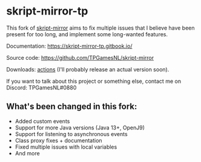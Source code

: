 # skript-mirror-tp

This fork of [skript-mirror](https://github.com/btk5h/skript-mirror) aims to fix multiple issues that I believe have been present for too long, and implement some long-wanted features.

Documentation: https://skript-mirror-tp.gitbook.io/

Source code: https://github.com/TPGamesNL/skript-mirror

Downloads: [actions](https://github.com/TPGamesNL/skript-mirror/actions?query=event%3Apush+is%3Asuccess+actor%3ATPGamesNL) (I'll probably release an actual version soon).

If you want to talk about this project or something else, contact me on Discord: TPGamesNL#0880

## What's been changed in this fork:
* Added custom events
* Support for more Java versions (Java 13+, OpenJ9)
* Support for listening to asynchronous events
* Class proxy fixes + documentation
* Fixed multiple issues with local variables
* And more
